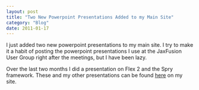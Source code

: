```yaml
---
layout: post
title: "Two New Powerpoint Presentations Added to my Main Site"
category: "Blog"
date: 2011-01-17
---
```



I just added two new powerpoint presentations to my main site. I try to make it a habit of posting the powerpoint presentations I use at the JaxFusion User Group right after the meetings, but I have been lazy.

Over the last two months I did a presentation on Flex 2 and the Spry framework. These and my other presentations can be found [here](../http://www.fekke.com/?fuseaction=home.presentations) on my site.